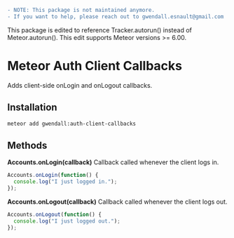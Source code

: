 ```diff
- NOTE: This package is not maintained anymore.
- If you want to help, please reach out to gwendall.esnault@gmail.com
```

This package is edited to reference Tracker.autorun() instead of Meteor.autorun().
This edit supports Meteor versions >= 6.00.

Meteor Auth Client Callbacks
============================

Adds client-side onLogin and onLogout callbacks.  

Installation
------------

``` sh
meteor add gwendall:auth-client-callbacks
```

Methods
-------

**Accounts.onLogin(callback)**
Callback called whenever the client logs in.
```javascript
Accounts.onLogin(function() {
  console.log("I just logged in.");
});
```

**Accounts.onLogout(callback)**
Callback called whenever the client logs out.
```javascript
Accounts.onLogout(function() {
  console.log("I just logged out.");
});
```
